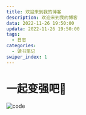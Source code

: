 ```yaml
---
title: 欢迎来到我的博客
description: 欢迎来到我的博客
data: 2022-11-26 19:50:00
updata: 2022-11-26 19:50:00
tags: 
  - 日志
categories:
  - 读书笔记
swiper_index: 1
---
```


<!-- # 本地图片 -->
<!-- <img src="/assets/pusheencode.webp" alt="示例图片" style="zoom:50%;" /> -->
# 一起变强吧🚅
![code](https://w.wallhaven.cc/full/ex/wallhaven-exyp3k.jpg)